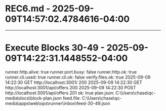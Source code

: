 # REC6.md - 2025-09-09T14:57:02.4784616-04:00
----
# Execute Blocks 30-49 - 2025-09-09T14:22:31.1448552-04:00
runner.http.alive: true
runner.port.busy: false
runner.http.ok: true
runner.cli.used: true
runner.cli.ok: false
verify.files.ok: true
2025-09-09 14:22:30 GET http://localhost:3001/ 200
2025-09-09 14:22:30 GET http://localhost:3001/api/offers 200
2025-09-09 14:22:30 POST http://localhost:3001/api/offers 201
ok: true
plan.json: C:\Users\chase\qc-media\docs\block-plan.json
feed.file: C:\Users\chase\qc-media\apps\web\ops\runner\inbox\feed-30-49.json